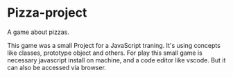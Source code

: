 # Pizza-project
A game about pizzas.

This game was a small Project for a JavaScript traning. It's using concepts like classes, prototype object and others.
For play this small game is necessary javascript install on machine, and a code editor like vscode. But it can also be accessed via browser.
